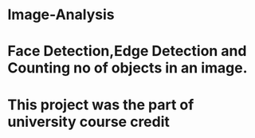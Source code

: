 # Image-Analysis
# Face Detection,Edge Detection and Counting no of objects in an image.
# This project was the part of university course credit
